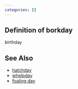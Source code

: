 ```yaml
---
categories: []
---
```


## Definition of borkday

birthday

## See Also

- [hatchday](./hatchday)
- [whelpday](./whelpday)
- [foaling day](./foaling%20day)
